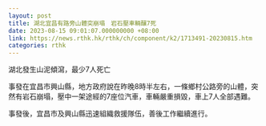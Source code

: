 ```yaml
---
layout: post
title: 湖北宜昌有路旁山體突崩塌　岩石壓車輛釀7死
date: 2023-08-15 09:01:07.000000000 +08:00
link: https://news.rthk.hk/rthk/ch/component/k2/1713491-20230815.htm
categories: rthk
---
```


湖北發生山泥傾瀉，最少7人死亡

事發在宜昌市興山縣，地方政府說在昨晚8時半左右，一條鄉村公路旁的山體，突然有岩石崩塌，壓中一架途經的7座位汽車，車輛嚴重損毀，車上7人全部遇難。

事發後，宜昌市及興山縣迅速組織救援隊伍，善後工作繼續進行。
